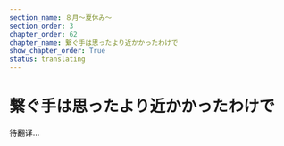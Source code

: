 ```yaml
---
section_name: ８月～夏休み～
section_order: 3
chapter_order: 62
chapter_name: 繋ぐ手は思ったより近かかったわけで
show_chapter_order: True
status: translating
---
```


# 繋ぐ手は思ったより近かかったわけで
待翻译...

